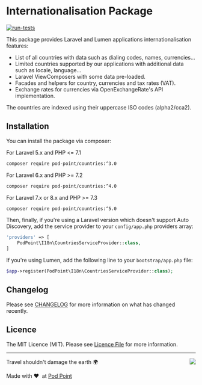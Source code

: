 # Internationalisation Package

[![run-tests](https://github.com/Pod-Point/countries/actions/workflows/run-tests.yml/badge.svg)](https://github.com/Pod-Point/countries/actions/workflows/run-tests.yml)

This package provides Laravel and Lumen applications internationalisation features:

- List of all countries with data such as dialing codes, names, currencies...
- Limited countries supported by our applications with additional data such as locale, language...
- Laravel ViewComposers with some data pre-loaded.
- Facades and helpers for country, currencies and tax rates (VAT).
- Exchange rates for currencies via OpenExchangeRate's API implementation.

The countries are indexed using their uppercase ISO codes (alpha2/cca2).

## Installation

You can install the package via composer:

For Laravel 5.x and PHP <= 7.1
```bash
composer require pod-point/countries:^3.0
```

For Laravel 6.x and PHP >= 7.2
```bash
composer require pod-point/countries:^4.0
```

For Laravel 7.x or 8.x and PHP >= 7.3
```bash
composer require pod-point/countries:^5.0
```

Then, finally, if you're using a Laravel version which doesn't support Auto Discovery, add the service provider to your `config/app.php` providers array:

```php
'providers' => [
    PodPoint\I18n\CountriesServiceProvider::class,
]
```

If you're using Lumen, add the following line to your `bootstrap/app.php` file:

```php
$app->register(PodPoint\I18n\CountriesServiceProvider::class);
```

## Changelog

Please see [CHANGELOG](CHANGELOG.md) for more information on what has changed recently.

## Licence

The MIT Licence (MIT). Please see [Licence File](LICENCE.md) for more information.

---

<img src="https://d3h256n3bzippp.cloudfront.net/pod-point-logo.svg" align="right" />

Travel shouldn't damage the earth 🌍

Made with ❤️&nbsp;&nbsp;at [Pod Point](https://pod-point.com)

